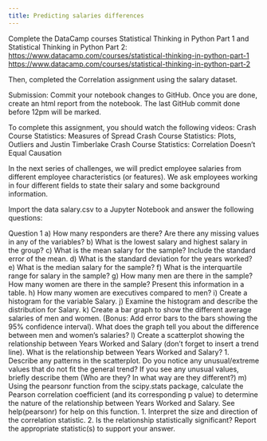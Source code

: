 ```yaml
---
title: Predicting salaries differences
---
```


Complete the DataCamp courses Statistical Thinking in Python Part 1 and Statistical Thinking in Python Part 2:
https://www.datacamp.com/courses/statistical-thinking-in-python-part-1
https://www.datacamp.com/courses/statistical-thinking-in-python-part-2

Then, completed the Correlation assignment using the salary dataset.

Submission: Commit your notebook changes to GitHub. Once you are done, create an html report from the notebook. The last GitHub commit done before 12pm will be marked.

To complete this assignment, you should watch the following videos:
Crash Course Statistics: Measures of Spread
Crash Course Statistics: Plots, Outliers and Justin Timberlake
Crash Course Statistics: Correlation Doesn’t Equal Causation

In the next series of challenges, we will predict employee salaries from different employee characteristics (or features). We ask employees working in four different fields to state their salary and some background information.

Import the data salary.csv to a Jupyter Notebook and answer the following questions:

Question 1
a) How many responders are there? Are there any missing values in any of the variables?
b) What is the lowest salary and highest salary in the group?
c) What is the mean salary for the sample? Include the standard error of the mean.
d) What is the standard deviation for the years worked?
e) What is the median salary for the sample?
f) What is the interquartile range for salary in the sample?
g) How many men are there in the sample? How many women are there in the sample? Present this information in a table.
h) How many women are executives compared to men?
i) Create a histogram for the variable Salary.
j) Examine the histogram and describe the distribution for Salary.
k) Create a bar graph to show the different average salaries of men and women. (Bonus: Add error bars to the bars showing the 95% confidence interval). What does the graph tell you about the difference between men and women’s salaries?
l) Create a scatterplot showing the relationship between Years Worked and Salary (don’t forget to insert a trend line). What is the relationship between Years Worked and Salary? 1. Describe any patterns in the scatterplot. Do you notice any unusual/extreme values that do not fit the general trend? If you see any unusual values, briefly describe them (Who are they? In what way are they different?)
m) Using the pearsonr function from the scipy.stats package, calculate the Pearson correlation coefficient (and its corresponding p value) to determine the nature of the relationship between Years Worked and Salary. See help(pearsonr) for help on this function. 1. Interpret the size and direction of the correlation statistic. 2. Is the relationship statistically significant? Report the appropriate statistic(s) to support your answer.
